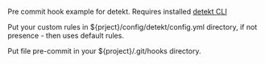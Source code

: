 Pre commit hook example for detekt.
Requires installed [detekt CLI](https://detekt.dev/docs/gettingstarted/cli)

Put your custom rules in ${prject}/config/detekt/config.yml directory, if not presence - then uses default rules.

Put file pre-commit in your ${project}/.git/hooks directory.
